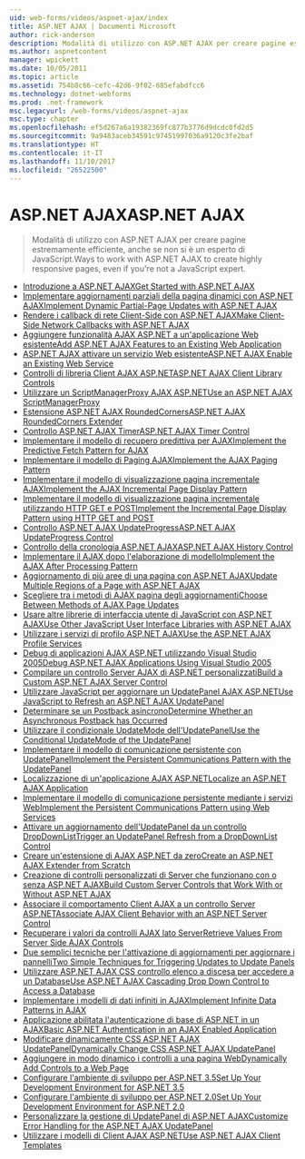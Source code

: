 ```yaml
---
uid: web-forms/videos/aspnet-ajax/index
title: ASP.NET AJAX | Documenti Microsoft
author: rick-anderson
description: Modalità di utilizzo con ASP.NET AJAX per creare pagine estremamente efficiente, anche se non si è un esperto di JavaScript.
ms.author: aspnetcontent
manager: wpickett
ms.date: 10/05/2011
ms.topic: article
ms.assetid: 754b8c66-cefc-42d6-9f02-685efabdfcc6
ms.technology: dotnet-webforms
ms.prod: .net-framework
msc.legacyurl: /web-forms/videos/aspnet-ajax
msc.type: chapter
ms.openlocfilehash: ef5d267a6a19382369fc877b3776d9dcdc0fd2d5
ms.sourcegitcommit: 9a9483aceb34591c97451997036a9120c3fe2baf
ms.translationtype: HT
ms.contentlocale: it-IT
ms.lasthandoff: 11/10/2017
ms.locfileid: "26522500"
---
```

<a name="aspnet-ajax"></a><span data-ttu-id="c3088-103">ASP.NET AJAX</span><span class="sxs-lookup"><span data-stu-id="c3088-103">ASP.NET AJAX</span></span>
====================
> <span data-ttu-id="c3088-104">Modalità di utilizzo con ASP.NET AJAX per creare pagine estremamente efficiente, anche se non si è un esperto di JavaScript.</span><span class="sxs-lookup"><span data-stu-id="c3088-104">Ways to work with ASP.NET AJAX to create highly responsive pages, even if you're not a JavaScript expert.</span></span>


- [<span data-ttu-id="c3088-105">Introduzione a ASP.NET AJAX</span><span class="sxs-lookup"><span data-stu-id="c3088-105">Get Started with ASP.NET AJAX</span></span>](how-do-i-get-started-with-aspnet-ajax.md)
- [<span data-ttu-id="c3088-106">Implementare aggiornamenti parziali della pagina dinamici con ASP.NET AJAX</span><span class="sxs-lookup"><span data-stu-id="c3088-106">Implement Dynamic Partial-Page Updates with ASP.NET AJAX</span></span>](how-do-i-implement-dynamic-partial-page-updates-with-aspnet-ajax.md)
- [<span data-ttu-id="c3088-107">Rendere i callback di rete Client-Side con ASP.NET AJAX</span><span class="sxs-lookup"><span data-stu-id="c3088-107">Make Client-Side Network Callbacks with ASP.NET AJAX</span></span>](how-do-i-make-client-side-network-callbacks-with-aspnet-ajax.md)
- [<span data-ttu-id="c3088-108">Aggiungere funzionalità AJAX ASP.NET a un'applicazione Web esistente</span><span class="sxs-lookup"><span data-stu-id="c3088-108">Add ASP.NET AJAX Features to an Existing Web Application</span></span>](how-do-i-add-aspnet-ajax-features-to-an-existing-web-application.md)
- [<span data-ttu-id="c3088-109">ASP.NET AJAX attivare un servizio Web esistente</span><span class="sxs-lookup"><span data-stu-id="c3088-109">ASP.NET AJAX Enable an Existing Web Service</span></span>](how-do-i-aspnet-ajax-enable-an-existing-web-service.md)
- [<span data-ttu-id="c3088-110">Controlli di libreria Client AJAX ASP.NET</span><span class="sxs-lookup"><span data-stu-id="c3088-110">ASP.NET AJAX Client Library Controls</span></span>](how-do-i-use-the-aspnet-ajax-client-library-controls.md)
- [<span data-ttu-id="c3088-111">Utilizzare un ScriptManagerProxy AJAX ASP.NET</span><span class="sxs-lookup"><span data-stu-id="c3088-111">Use an ASP.NET AJAX ScriptManagerProxy</span></span>](how-do-i-use-an-aspnet-ajax-scriptmanagerproxy.md)
- [<span data-ttu-id="c3088-112">Estensione ASP.NET AJAX RoundedCorners</span><span class="sxs-lookup"><span data-stu-id="c3088-112">ASP.NET AJAX RoundedCorners Extender</span></span>](how-do-i-use-the-aspnet-ajax-roundedcorners-extender.md)
- [<span data-ttu-id="c3088-113">Controllo ASP.NET AJAX Timer</span><span class="sxs-lookup"><span data-stu-id="c3088-113">ASP.NET AJAX Timer Control</span></span>](how-do-i-use-the-aspnet-ajax-timer-control.md)
- [<span data-ttu-id="c3088-114">Implementare il modello di recupero predittiva per AJAX</span><span class="sxs-lookup"><span data-stu-id="c3088-114">Implement the Predictive Fetch Pattern for AJAX</span></span>](how-do-i-implement-the-predictive-fetch-pattern-for-ajax.md)
- [<span data-ttu-id="c3088-115">Implementare il modello di Paging AJAX</span><span class="sxs-lookup"><span data-stu-id="c3088-115">Implement the AJAX Paging Pattern</span></span>](how-do-i-implement-the-ajax-paging-pattern.md)
- [<span data-ttu-id="c3088-116">Implementare il modello di visualizzazione pagina incrementale AJAX</span><span class="sxs-lookup"><span data-stu-id="c3088-116">Implement the AJAX Incremental Page Display Pattern</span></span>](how-do-i-implement-the-ajax-incremental-page-display-pattern.md)
- [<span data-ttu-id="c3088-117">Implementare il modello di visualizzazione pagina incrementale utilizzando HTTP GET e POST</span><span class="sxs-lookup"><span data-stu-id="c3088-117">Implement the Incremental Page Display Pattern using HTTP GET and POST</span></span>](how-do-i-implement-the-incremental-page-display-pattern-using-http-get-and-post.md)
- [<span data-ttu-id="c3088-118">Controllo ASP.NET AJAX UpdateProgress</span><span class="sxs-lookup"><span data-stu-id="c3088-118">ASP.NET AJAX UpdateProgress Control</span></span>](how-do-i-use-the-aspnet-ajax-updateprogress-control.md)
- [<span data-ttu-id="c3088-119">Controllo della cronologia ASP.NET AJAX</span><span class="sxs-lookup"><span data-stu-id="c3088-119">ASP.NET AJAX History Control</span></span>](how-do-i-use-the-aspnet-ajax-history-control.md)
- [<span data-ttu-id="c3088-120">Implementare il AJAX dopo l'elaborazione di modello</span><span class="sxs-lookup"><span data-stu-id="c3088-120">Implement the AJAX After Processing Pattern</span></span>](how-do-i-implement-the-ajax-after-processing-pattern.md)
- [<span data-ttu-id="c3088-121">Aggiornamento di più aree di una pagina con ASP.NET AJAX</span><span class="sxs-lookup"><span data-stu-id="c3088-121">Update Multiple Regions of a Page with ASP.NET AJAX</span></span>](how-do-i-update-multiple-regions-of-a-page-with-aspnet-ajax.md)
- [<span data-ttu-id="c3088-122">Scegliere tra i metodi di AJAX pagina degli aggiornamenti</span><span class="sxs-lookup"><span data-stu-id="c3088-122">Choose Between Methods of AJAX Page Updates</span></span>](how-do-i-choose-between-methods-of-ajax-page-updates.md)
- [<span data-ttu-id="c3088-123">Usare altre librerie di interfaccia utente di JavaScript con ASP.NET AJAX</span><span class="sxs-lookup"><span data-stu-id="c3088-123">Use Other JavaScript User Interface Libraries with ASP.NET AJAX</span></span>](how-do-i-use-other-javascript-user-interface-libraries-with-aspnet-ajax.md)
- [<span data-ttu-id="c3088-124">Utilizzare i servizi di profilo ASP.NET AJAX</span><span class="sxs-lookup"><span data-stu-id="c3088-124">Use the ASP.NET AJAX Profile Services</span></span>](how-do-i-use-the-aspnet-ajax-profile-services.md)
- [<span data-ttu-id="c3088-125">Debug di applicazioni AJAX ASP.NET utilizzando Visual Studio 2005</span><span class="sxs-lookup"><span data-stu-id="c3088-125">Debug ASP.NET AJAX Applications Using Visual Studio 2005</span></span>](how-do-i-debug-aspnet-ajax-applications-using-visual-studio-2005.md)
- [<span data-ttu-id="c3088-126">Compilare un controllo Server AJAX di ASP.NET personalizzati</span><span class="sxs-lookup"><span data-stu-id="c3088-126">Build a Custom ASP.NET AJAX Server Control</span></span>](how-do-i-build-a-custom-aspnet-ajax-server-control.md)
- [<span data-ttu-id="c3088-127">Utilizzare JavaScript per aggiornare un UpdatePanel AJAX ASP.NET</span><span class="sxs-lookup"><span data-stu-id="c3088-127">Use JavaScript to Refresh an ASP.NET AJAX UpdatePanel</span></span>](how-do-i-use-javascript-to-refresh-an-aspnet-ajax-updatepanel.md)
- [<span data-ttu-id="c3088-128">Determinare se un Postback asincrono</span><span class="sxs-lookup"><span data-stu-id="c3088-128">Determine Whether an Asynchronous Postback has Occurred</span></span>](how-do-i-determine-whether-an-asynchronous-postback-has-occurred.md)
- [<span data-ttu-id="c3088-129">Utilizzare il condizionale UpdateMode dell'UpdatePanel</span><span class="sxs-lookup"><span data-stu-id="c3088-129">Use the Conditional UpdateMode of the UpdatePanel</span></span>](how-do-i-use-the-conditional-updatemode-of-the-updatepanel.md)
- [<span data-ttu-id="c3088-130">Implementare il modello di comunicazione persistente con UpdatePanel</span><span class="sxs-lookup"><span data-stu-id="c3088-130">Implement the Persistent Communications Pattern with the UpdatePanel</span></span>](how-do-i-implement-the-persistent-communications-pattern-with-the-updatepanel.md)
- [<span data-ttu-id="c3088-131">Localizzazione di un'applicazione AJAX ASP.NET</span><span class="sxs-lookup"><span data-stu-id="c3088-131">Localize an ASP.NET AJAX Application</span></span>](how-do-i-localize-an-aspnet-ajax-application.md)
- [<span data-ttu-id="c3088-132">Implementare il modello di comunicazione persistente mediante i servizi Web</span><span class="sxs-lookup"><span data-stu-id="c3088-132">Implement the Persistent Communications Pattern using Web Services</span></span>](how-do-i-implement-the-persistent-communications-pattern-using-web-services.md)
- [<span data-ttu-id="c3088-133">Attivare un aggiornamento dell'UpdatePanel da un controllo DropDownList</span><span class="sxs-lookup"><span data-stu-id="c3088-133">Trigger an UpdatePanel Refresh from a DropDownList Control</span></span>](how-do-i-trigger-an-updatepanel-refresh-from-a-dropdownlist-control.md)
- [<span data-ttu-id="c3088-134">Creare un'estensione di AJAX ASP.NET da zero</span><span class="sxs-lookup"><span data-stu-id="c3088-134">Create an ASP.NET AJAX Extender from Scratch</span></span>](how-do-i-create-an-aspnet-ajax-extender-from-scratch.md)
- [<span data-ttu-id="c3088-135">Creazione di controlli personalizzati di Server che funzionano con o senza ASP.NET AJAX</span><span class="sxs-lookup"><span data-stu-id="c3088-135">Build Custom Server Controls that Work With or Without ASP.NET AJAX</span></span>](how-do-i-build-custom-server-controls-that-work-with-or-without-aspnet-ajax.md)
- [<span data-ttu-id="c3088-136">Associare il comportamento Client AJAX a un controllo Server ASP.NET</span><span class="sxs-lookup"><span data-stu-id="c3088-136">Associate AJAX Client Behavior with an ASP.NET Server Control</span></span>](how-do-i-associate-ajax-client-behavior-with-an-aspnet-server-control.md)
- [<span data-ttu-id="c3088-137">Recuperare i valori da controlli AJAX lato Server</span><span class="sxs-lookup"><span data-stu-id="c3088-137">Retrieve Values From Server Side AJAX Controls</span></span>](how-do-i-retrieve-values-from-server-side-ajax-controls.md)
- [<span data-ttu-id="c3088-138">Due semplici tecniche per l'attivazione di aggiornamenti per aggiornare i pannelli</span><span class="sxs-lookup"><span data-stu-id="c3088-138">Two Simple Techniques for Triggering Updates to Update Panels</span></span>](two-simple-techniques-for-triggering-updates-to-update-panels.md)
- [<span data-ttu-id="c3088-139">Utilizzare ASP.NET AJAX CSS controllo elenco a discesa per accedere a un Database</span><span class="sxs-lookup"><span data-stu-id="c3088-139">Use ASP.NET AJAX Cascading Drop Down Control to Access a Database</span></span>](use-aspnet-ajax-cascading-drop-down-control-to-access-a-database.md)
- [<span data-ttu-id="c3088-140">Implementare i modelli di dati infiniti in AJAX</span><span class="sxs-lookup"><span data-stu-id="c3088-140">Implement Infinite Data Patterns in AJAX</span></span>](implement-infinite-data-patterns-in-ajax.md)
- [<span data-ttu-id="c3088-141">Applicazione abilitata l'autenticazione di base di ASP.NET in un AJAX</span><span class="sxs-lookup"><span data-stu-id="c3088-141">Basic ASP.NET Authentication in an AJAX Enabled Application</span></span>](basic-aspnet-authentication-in-an-ajax-enabled-application.md)
- [<span data-ttu-id="c3088-142">Modificare dinamicamente CSS ASP.NET AJAX UpdatePanel</span><span class="sxs-lookup"><span data-stu-id="c3088-142">Dynamically Change CSS ASP.NET AJAX UpdatePanel</span></span>](how-to-dynamically-change-css-using-the-aspnet-ajax-updatepanel.md)
- [<span data-ttu-id="c3088-143">Aggiungere in modo dinamico i controlli a una pagina Web</span><span class="sxs-lookup"><span data-stu-id="c3088-143">Dynamically Add Controls to a Web Page</span></span>](how-to-dynamically-add-controls-to-a-web-page.md)
- [<span data-ttu-id="c3088-144">Configurare l'ambiente di sviluppo per ASP.NET 3.5</span><span class="sxs-lookup"><span data-stu-id="c3088-144">Set Up Your Development Environment for ASP.NET 3.5</span></span>](set-up-your-development-environment-for-aspnet-35.md)
- [<span data-ttu-id="c3088-145">Configurare l'ambiente di sviluppo per ASP.NET 2.0</span><span class="sxs-lookup"><span data-stu-id="c3088-145">Set Up Your Development Environment for ASP.NET 2.0</span></span>](set-up-your-development-environment-for-aspnet-20.md)
- [<span data-ttu-id="c3088-146">Personalizzare la gestione di UpdatePanel di ASP.NET AJAX</span><span class="sxs-lookup"><span data-stu-id="c3088-146">Customize Error Handling for the ASP.NET AJAX UpdatePanel</span></span>](how-do-i-customize-error-handling-for-the-aspnet-ajax-updatepanel.md)
- [<span data-ttu-id="c3088-147">Utilizzare i modelli di Client AJAX ASP.NET</span><span class="sxs-lookup"><span data-stu-id="c3088-147">Use ASP.NET AJAX Client Templates</span></span>](how-do-i-use-aspnet-ajax-client-templates.md)
